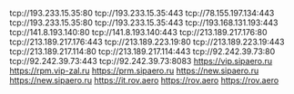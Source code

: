 tcp://193.233.15.35:80
tcp://193.233.15.35:443
tcp://78.155.197.134:443
tcp://193.233.15.35:80
tcp://193.233.15.35:443
tcp://193.168.131.193:443
tcp://141.8.193.140:80
tcp://141.8.193.140:443
tcp://213.189.217.176:80
tcp://213.189.217.176:443
tcp://213.189.223.19:80
tcp://213.189.223.19:443
tcp://213.189.217.114:80
tcp://213.189.217.114:443
tcp://92.242.39.73:80
tcp://92.242.39.73:443
tcp://92.242.39.73:8083
https://vip.sipaero.ru 
https://rpm.vip-zal.ru
https://prm.sipaero.ru
https://new.sipaero.ru
https://new.sipaero.ru
https://it.rov.aero
https://rov.aero
https://rov.aero
